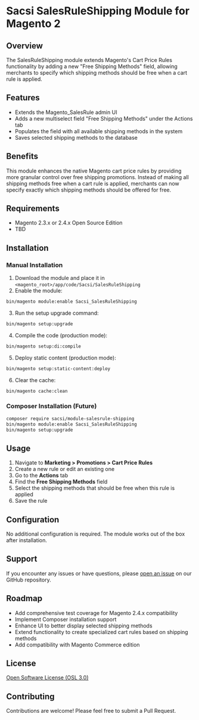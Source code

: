 # Sacsi SalesRuleShipping Module for Magento 2

## Overview

The SalesRuleShipping module extends Magento's Cart Price Rules functionality by adding a new "Free Shipping Methods" field, allowing merchants to specify which shipping methods should be free when a cart rule is applied.

## Features

- Extends the Magento_SalesRule admin UI
- Adds a new multiselect field "Free Shipping Methods" under the Actions tab
- Populates the field with all available shipping methods in the system
- Saves selected shipping methods to the database

## Benefits

This module enhances the native Magento cart price rules by providing more granular control over free shipping promotions. Instead of making all shipping methods free when a cart rule is applied, merchants can now specify exactly which shipping methods should be offered for free.

## Requirements

- Magento 2.3.x or 2.4.x Open Source Edition
- TBD

## Installation

### Manual Installation

1. Download the module and place it in `<magento_root>/app/code/Sacsi/SalesRuleShipping`
2. Enable the module:
```bash
bin/magento module:enable Sacsi_SalesRuleShipping
```
3. Run the setup upgrade command:
```bash
bin/magento setup:upgrade
```
4. Compile the code (production mode):
```bash
bin/magento setup:di:compile
```
5. Deploy static content (production mode):
```bash
bin/magento setup:static-content:deploy
```
6. Clear the cache:
```bash
bin/magento cache:clean
```

### Composer Installation (Future)

```bash
composer require sacsi/module-salesrule-shipping
bin/magento module:enable Sacsi_SalesRuleShipping
bin/magento setup:upgrade
```

## Usage

1. Navigate to **Marketing > Promotions > Cart Price Rules**
2. Create a new rule or edit an existing one
3. Go to the **Actions** tab
4. Find the **Free Shipping Methods** field
5. Select the shipping methods that should be free when this rule is applied
6. Save the rule

## Configuration

No additional configuration is required. The module works out of the box after installation.

## Support

If you encounter any issues or have questions, please [open an issue](https://github.com/sacsi/module-salesrule-shipping/issues) on our GitHub repository.

## Roadmap

- Add comprehensive test coverage for Magento 2.4.x compatibility
- Implement Composer installation support
- Enhance UI to better display selected shipping methods
- Extend functionality to create specialized cart rules based on shipping methods
- Add compatibility with Magento Commerce edition

## License

[Open Software License (OSL 3.0)](https://opensource.org/licenses/OSL-3.0)

## Contributing

Contributions are welcome! Please feel free to submit a Pull Request.
